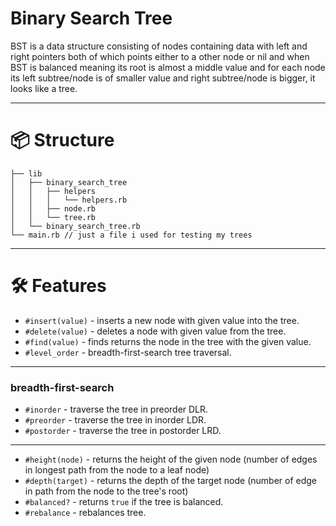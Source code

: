 # Binary Search Tree
BST is a data structure consisting of nodes containing data with left and right pointers both of which points 
either to a other node or nil and when BST is balanced meaning its root is almost a middle value and for
each node its left subtree/node is of smaller value and right subtree/node is bigger, it looks like a tree.

--- 

# 📦 Structure
```plaintext
├── lib
│   ├── binary_search_tree
│   │   ├── helpers
│   │   │   └── helpers.rb
│   │   ├── node.rb
│   │   └── tree.rb
│   └── binary_search_tree.rb
└── main.rb // just a file i used for testing my trees
```

--- 

# 🛠 Features
- `#insert(value)` - inserts a new node with given value into the tree.
- `#delete(value)` - deletes a node with given value from the tree.
- `#find(value)` - finds returns the node in the tree with the given value.
- `#level_order` - breadth-first-search tree traversal.

---

### breadth-first-search

- `#inorder` -  traverse the tree in preorder DLR.
- `#preorder` - traverse the tree in inorder LDR.
- `#postorder` - traverse the tree in postorder LRD.

--- 

- `#height(node)` - returns the height of the given node (number of edges in longest path from the node to a leaf node)
- `#depth(target)` - returns the depth of the target node (number of edge in path from the node to the tree's root)
- `#balanced?` - returns `true` if the tree is balanced.
- `#rebalance` - rebalances tree.
